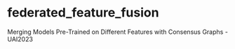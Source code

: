 # federated_feature_fusion
Merging Models Pre-Trained on Different Features with Consensus Graphs - UAI2023
